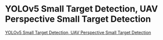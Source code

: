 # YOLOv5 Small Target Detection, UAV Perspective Small Target Detection
[YOLOv5 Small Target Detection, UAV Perspective Small Target Detection](https://aiwithcloud.com/2022/09/19/yolov5_small_target_detection_uav_perspective_small_target_detection/)